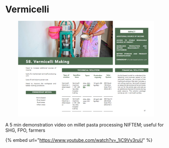 # Vermicelli

<figure><img src="../../../../.gitbook/assets/image (5).png" alt=""><figcaption></figcaption></figure>

A 5 min demonstration video on millet pasta processing NIFTEM; useful for SHG, FPO, farmers

{% embed url="https://www.youtube.com/watch?v=_1jC9Vy3ruU" %}
